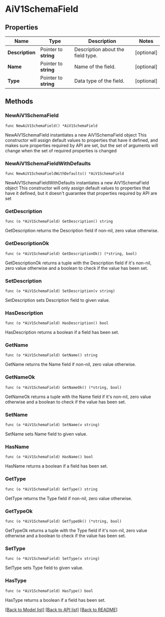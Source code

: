 # AiV1SchemaField

## Properties

Name | Type | Description | Notes
------------ | ------------- | ------------- | -------------
**Description** | Pointer to **string** | Description about the field type. | [optional] 
**Name** | Pointer to **string** | Name of the field. | [optional] 
**Type** | Pointer to **string** | Data type of the field. | [optional] 

## Methods

### NewAiV1SchemaField

`func NewAiV1SchemaField() *AiV1SchemaField`

NewAiV1SchemaField instantiates a new AiV1SchemaField object
This constructor will assign default values to properties that have it defined,
and makes sure properties required by API are set, but the set of arguments
will change when the set of required properties is changed

### NewAiV1SchemaFieldWithDefaults

`func NewAiV1SchemaFieldWithDefaults() *AiV1SchemaField`

NewAiV1SchemaFieldWithDefaults instantiates a new AiV1SchemaField object
This constructor will only assign default values to properties that have it defined,
but it doesn't guarantee that properties required by API are set

### GetDescription

`func (o *AiV1SchemaField) GetDescription() string`

GetDescription returns the Description field if non-nil, zero value otherwise.

### GetDescriptionOk

`func (o *AiV1SchemaField) GetDescriptionOk() (*string, bool)`

GetDescriptionOk returns a tuple with the Description field if it's non-nil, zero value otherwise
and a boolean to check if the value has been set.

### SetDescription

`func (o *AiV1SchemaField) SetDescription(v string)`

SetDescription sets Description field to given value.

### HasDescription

`func (o *AiV1SchemaField) HasDescription() bool`

HasDescription returns a boolean if a field has been set.

### GetName

`func (o *AiV1SchemaField) GetName() string`

GetName returns the Name field if non-nil, zero value otherwise.

### GetNameOk

`func (o *AiV1SchemaField) GetNameOk() (*string, bool)`

GetNameOk returns a tuple with the Name field if it's non-nil, zero value otherwise
and a boolean to check if the value has been set.

### SetName

`func (o *AiV1SchemaField) SetName(v string)`

SetName sets Name field to given value.

### HasName

`func (o *AiV1SchemaField) HasName() bool`

HasName returns a boolean if a field has been set.

### GetType

`func (o *AiV1SchemaField) GetType() string`

GetType returns the Type field if non-nil, zero value otherwise.

### GetTypeOk

`func (o *AiV1SchemaField) GetTypeOk() (*string, bool)`

GetTypeOk returns a tuple with the Type field if it's non-nil, zero value otherwise
and a boolean to check if the value has been set.

### SetType

`func (o *AiV1SchemaField) SetType(v string)`

SetType sets Type field to given value.

### HasType

`func (o *AiV1SchemaField) HasType() bool`

HasType returns a boolean if a field has been set.


[[Back to Model list]](../README.md#documentation-for-models) [[Back to API list]](../README.md#documentation-for-api-endpoints) [[Back to README]](../README.md)



